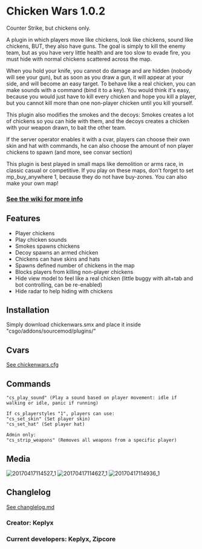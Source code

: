 # Chicken Wars 1.0.2
Counter Strike, but chickens only.

A plugin in which players move like chickens, look like chickens, sound like chickens, BUT, they also have guns.
The goal is simply to kill the enemy team, but as you have very little health and are too slow to evade fire, you must hide with normal chickens scattered across the map.

When you hold your knife, you cannot do damage and are hidden (nobody will see your gun), but as soon as you draw a gun, it will appear at your side, and will become an easy target. To behave like a real chicken, you can make sounds with a command (bind it to a key).
You would think it's easy, because you would just have to kill every chicken and hope you kill a player, but you cannot kill more than one non-player chicken until you kill yourself.

This plugin also modifies the smokes and the decoys: Smokes creates a lot of chickens so you can hide with them, and the decoys creates a chicken with your weapon drawn, to bait the other team.

If the server operator enables it with a cvar, players can choose their own skin and hat with commands, he can also choose the amount of non player chickens to spawn (and more, see convar section)

This plugin is best played in small maps like demolition or arms race, in classic casual or competitive. If you play on these maps, don't forget to set mp_buy_anywhere 1, because they do not have buy-zones. You can also make your own map!

### [See the wiki for more info](https://github.com/Keplyx/chickenwars/wiki)

## Features

   * Player chickens
   * Play chicken sounds
   * Smokes spawns chickens
   * Decoy spawns an armed chicken
   * Chickens can have skins and hats
   * Spawns defined number of chickens in the map
   * Blocks players from killing non-player chickens
   * Hide view model to feel like a real chicken (little buggy with alt+tab and bot controlling, can be re-enabled)
   * Hide radar to help hiding with chickens

## Installation

Simply download chickenwars.smx and place it inside "csgo/addons/sourcemod/plugins/"

## Cvars

[See chickenwars.cfg](https://github.com/Keplyx/chickenwars/blob/master/chickenwars.cfg)

## Commands

    "cs_play_sound" (Play a sound based on player movement: idle if walking or idle, panic if running)

    If cs_playerstyles "1", players can use:
    "cs_set_skin" (Set player skin)
    "cs_set_hat" (Set player hat)

    Admin only:
    "cs_strip_weapons" (Removes all weapons from a specific player)

## Media

![20170417114527_1](https://cloud.githubusercontent.com/assets/23726131/25240615/93b86fb0-25f3-11e7-81b3-f5cbc9b34b3e.jpg)
![20170417114627_1](https://cloud.githubusercontent.com/assets/23726131/25240660/b1216458-25f3-11e7-8159-e830601399e7.jpg)
![20170417114936_1](https://cloud.githubusercontent.com/assets/23726131/25240671/bb424ace-25f3-11e7-983b-57f50e1cc7d4.jpg)

## Changlelog

[See changlelog.md](https://github.com/Keplyx/chickenwars/blob/master/Changlelog.md)

### Creator: Keplyx
### Current developers: Keplyx, Zipcore

